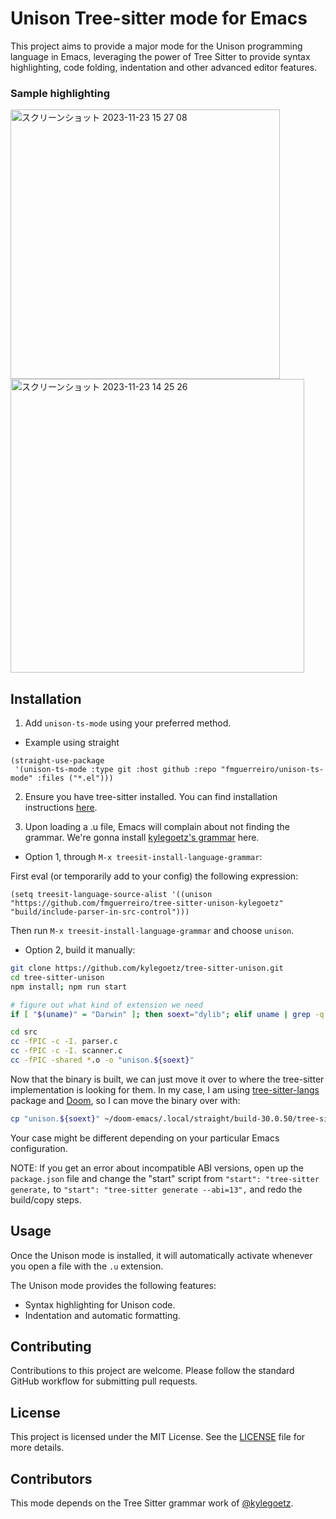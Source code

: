 # Unison Tree-sitter mode for Emacs

This project aims to provide a major mode for the Unison programming language in Emacs, leveraging the power of Tree Sitter to provide syntax highlighting, code folding, indentation and other advanced editor features.

### Sample highlighting

<img width="431" alt="スクリーンショット 2023-11-23 15 27 08" src="https://github.com/fmguerreiro/unison-ts-mode/assets/14042481/1ca84b2f-0cda-41d0-9885-6c3758fdd46c">

<img width="470" alt="スクリーンショット 2023-11-23 14 25 26" src="https://github.com/fmguerreiro/unison-ts-mode/assets/14042481/ee2a6bfd-eafc-4e7f-9ee8-c29797f3876b">

## Installation

1. Add `unison-ts-mode` using your preferred method.

- Example using straight

``` elisp
(straight-use-package
 '(unison-ts-mode :type git :host github :repo "fmguerreiro/unison-ts-mode" :files ("*.el")))
```

2. Ensure you have tree-sitter installed. You can find installation instructions [here](https://www.masteringemacs.org/article/how-to-get-started-tree-sitter).

3. Upon loading a .u file, Emacs will complain about not finding the grammar. 
We're gonna install [kylegoetz's grammar](https://github.com/kylegoetz/tree-sitter-unison) here. 

- Option 1, through `M-x treesit-install-language-grammar`:

First eval (or temporarily add to your config) the following expression:

``` elisp
(setq treesit-language-source-alist '((unison "https://github.com/fmguerreiro/tree-sitter-unison-kylegoetz" "build/include-parser-in-src-control")))
```

Then run `M-x treesit-install-language-grammar` and choose `unison`.

- Option 2, build it manually:

``` sh
git clone https://github.com/kylegoetz/tree-sitter-unison.git
cd tree-sitter-unison
npm install; npm run start

# figure out what kind of extension we need
if [ "$(uname)" = "Darwin" ]; then soext="dylib"; elif uname | grep -q "MINGW" > /dev/null; then soext="dll"; else soext="so"; fi

cd src
cc -fPIC -c -I. parser.c
cc -fPIC -c -I. scanner.c
cc -fPIC -shared *.o -o "unison.${soext}"
```

Now that the binary is built, we can just move it over to where the tree-sitter implementation is looking for them.
In my case, I am using [tree-sitter-langs](https://github.com/emacs-tree-sitter/tree-sitter-langs) package and [Doom](https://github.com/doomemacs/doomemacs), so I can move the binary over with:

``` sh
cp "unison.${soext}" ~/doom-emacs/.local/straight/build-30.0.50/tree-sitter-langs/bin
```

Your case might be different depending on your particular Emacs configuration.

NOTE: If you get an error about incompatible ABI versions, open up the `package.json` file and change the "start" script from `"start": "tree-sitter generate,` to `"start": "tree-sitter generate --abi=13",` and redo the build/copy steps.

## Usage

Once the Unison mode is installed, it will automatically activate whenever you open a file with the `.u` extension.

The Unison mode provides the following features:
- Syntax highlighting for Unison code.
- Indentation and automatic formatting.

## Contributing

Contributions to this project are welcome. Please follow the standard GitHub workflow for submitting pull requests.

## License

This project is licensed under the MIT License. See the [LICENSE](LICENSE) file for more details.

## Contributors

This mode depends on the Tree Sitter grammar work of [@kylegoetz](https://github.com/kylegoetz/tree-sitter-unison).
